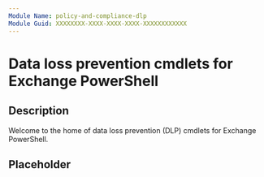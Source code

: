 ```yaml
---
Module Name: policy-and-compliance-dlp
Module Guid: XXXXXXXX-XXXX-XXXX-XXXX-XXXXXXXXXXXX
---
```


# Data loss prevention cmdlets for Exchange PowerShell

## Description

Welcome to the home of data loss prevention (DLP) cmdlets for Exchange PowerShell.

## Placeholder